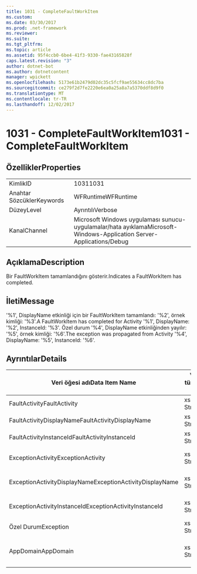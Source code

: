 ```yaml
---
title: 1031 - CompleteFaultWorkItem
ms.custom: 
ms.date: 03/30/2017
ms.prod: .net-framework
ms.reviewer: 
ms.suite: 
ms.tgt_pltfrm: 
ms.topic: article
ms.assetid: 95f4ccb0-6be4-41f3-9330-fae43165828f
caps.latest.revision: "3"
author: dotnet-bot
ms.author: dotnetcontent
manager: wpickett
ms.openlocfilehash: 5173e61b2479d02dc35c5fcf9ae55634cc8dc7ba
ms.sourcegitcommit: ce279f2d7fe2220e6ea0a25a8a7a5370ddf8d9f0
ms.translationtype: MT
ms.contentlocale: tr-TR
ms.lasthandoff: 12/02/2017
---
```

# <a name="1031---completefaultworkitem"></a><span data-ttu-id="b7abd-102">1031 - CompleteFaultWorkItem</span><span class="sxs-lookup"><span data-stu-id="b7abd-102">1031 - CompleteFaultWorkItem</span></span>
## <a name="properties"></a><span data-ttu-id="b7abd-103">Özellikler</span><span class="sxs-lookup"><span data-stu-id="b7abd-103">Properties</span></span>  
  
|||  
|-|-|  
|<span data-ttu-id="b7abd-104">Kimlik</span><span class="sxs-lookup"><span data-stu-id="b7abd-104">ID</span></span>|<span data-ttu-id="b7abd-105">1031</span><span class="sxs-lookup"><span data-stu-id="b7abd-105">1031</span></span>|  
|<span data-ttu-id="b7abd-106">Anahtar Sözcükler</span><span class="sxs-lookup"><span data-stu-id="b7abd-106">Keywords</span></span>|<span data-ttu-id="b7abd-107">WFRuntime</span><span class="sxs-lookup"><span data-stu-id="b7abd-107">WFRuntime</span></span>|  
|<span data-ttu-id="b7abd-108">Düzey</span><span class="sxs-lookup"><span data-stu-id="b7abd-108">Level</span></span>|<span data-ttu-id="b7abd-109">Ayrıntılı</span><span class="sxs-lookup"><span data-stu-id="b7abd-109">Verbose</span></span>|  
|<span data-ttu-id="b7abd-110">Kanal</span><span class="sxs-lookup"><span data-stu-id="b7abd-110">Channel</span></span>|<span data-ttu-id="b7abd-111">Microsoft Windows uygulaması sunucu-uygulamalar/hata ayıklama</span><span class="sxs-lookup"><span data-stu-id="b7abd-111">Microsoft-Windows-Application Server-Applications/Debug</span></span>|  
  
## <a name="description"></a><span data-ttu-id="b7abd-112">Açıklama</span><span class="sxs-lookup"><span data-stu-id="b7abd-112">Description</span></span>  
 <span data-ttu-id="b7abd-113">Bir FaultWorkItem tamamlandığını gösterir.</span><span class="sxs-lookup"><span data-stu-id="b7abd-113">Indicates a FaultWorkItem has completed.</span></span>  
  
## <a name="message"></a><span data-ttu-id="b7abd-114">İleti</span><span class="sxs-lookup"><span data-stu-id="b7abd-114">Message</span></span>  
 <span data-ttu-id="b7abd-115">'%1', DisplayName etkinliği için bir FaultWorkItem tamamlandı: '%2', örnek kimliği: '%3'.</span><span class="sxs-lookup"><span data-stu-id="b7abd-115">A FaultWorkItem has completed for Activity '%1', DisplayName: '%2', InstanceId: '%3'.</span></span> <span data-ttu-id="b7abd-116">Özel durum '%4', DisplayName etkinliğinden yayılır: '%5', örnek kimliği: '%6'.</span><span class="sxs-lookup"><span data-stu-id="b7abd-116">The exception was propagated from Activity '%4', DisplayName: '%5', InstanceId: '%6'.</span></span>  
  
## <a name="details"></a><span data-ttu-id="b7abd-117">Ayrıntılar</span><span class="sxs-lookup"><span data-stu-id="b7abd-117">Details</span></span>  
  
|<span data-ttu-id="b7abd-118">Veri öğesi adı</span><span class="sxs-lookup"><span data-stu-id="b7abd-118">Data Item Name</span></span>|<span data-ttu-id="b7abd-119">Veri öğesi türü</span><span class="sxs-lookup"><span data-stu-id="b7abd-119">Data Item Type</span></span>|<span data-ttu-id="b7abd-120">Açıklama</span><span class="sxs-lookup"><span data-stu-id="b7abd-120">Description</span></span>|  
|--------------------|--------------------|-----------------|  
|<span data-ttu-id="b7abd-121">FaultActivity</span><span class="sxs-lookup"><span data-stu-id="b7abd-121">FaultActivity</span></span>|<span data-ttu-id="b7abd-122">xs: String</span><span class="sxs-lookup"><span data-stu-id="b7abd-122">xs:string</span></span>|<span data-ttu-id="b7abd-123">Hataya etkinlik türü adı.</span><span class="sxs-lookup"><span data-stu-id="b7abd-123">The type name of the fault activity.</span></span>|  
|<span data-ttu-id="b7abd-124">FaultActivityDisplayName</span><span class="sxs-lookup"><span data-stu-id="b7abd-124">FaultActivityDisplayName</span></span>|<span data-ttu-id="b7abd-125">xs: String</span><span class="sxs-lookup"><span data-stu-id="b7abd-125">xs:string</span></span>|<span data-ttu-id="b7abd-126">Hataya etkinlik görünen adı.</span><span class="sxs-lookup"><span data-stu-id="b7abd-126">The display name of the fault activity.</span></span>|  
|<span data-ttu-id="b7abd-127">FaultActivityInstanceId</span><span class="sxs-lookup"><span data-stu-id="b7abd-127">FaultActivityInstanceId</span></span>|<span data-ttu-id="b7abd-128">xs: String</span><span class="sxs-lookup"><span data-stu-id="b7abd-128">xs:string</span></span>|<span data-ttu-id="b7abd-129">Hataya etkinlik örnek kimliği.</span><span class="sxs-lookup"><span data-stu-id="b7abd-129">The instance id of the fault activity.</span></span>|  
|<span data-ttu-id="b7abd-130">ExceptionActivity</span><span class="sxs-lookup"><span data-stu-id="b7abd-130">ExceptionActivity</span></span>|<span data-ttu-id="b7abd-131">xs: String</span><span class="sxs-lookup"><span data-stu-id="b7abd-131">xs:string</span></span>|<span data-ttu-id="b7abd-132">Özel durum oluşturdu etkinlik türü adı.</span><span class="sxs-lookup"><span data-stu-id="b7abd-132">The type name of the activity that threw the exception.</span></span>|  
|<span data-ttu-id="b7abd-133">ExceptionActivityDisplayName</span><span class="sxs-lookup"><span data-stu-id="b7abd-133">ExceptionActivityDisplayName</span></span>|<span data-ttu-id="b7abd-134">xs: String</span><span class="sxs-lookup"><span data-stu-id="b7abd-134">xs:string</span></span>|<span data-ttu-id="b7abd-135">Özel durum oluşturdu etkinliğin görünen adı.</span><span class="sxs-lookup"><span data-stu-id="b7abd-135">The display name of the activity that threw the exception.</span></span>|  
|<span data-ttu-id="b7abd-136">ExceptionActivityInstanceId</span><span class="sxs-lookup"><span data-stu-id="b7abd-136">ExceptionActivityInstanceId</span></span>|<span data-ttu-id="b7abd-137">xs: String</span><span class="sxs-lookup"><span data-stu-id="b7abd-137">xs:string</span></span>|<span data-ttu-id="b7abd-138">Özel durum oluşturdu etkinlik örnek kimliği.</span><span class="sxs-lookup"><span data-stu-id="b7abd-138">The instance id of the activity that threw the exception.</span></span>|  
|<span data-ttu-id="b7abd-139">Özel Durum</span><span class="sxs-lookup"><span data-stu-id="b7abd-139">Exception</span></span>|<span data-ttu-id="b7abd-140">xs: String</span><span class="sxs-lookup"><span data-stu-id="b7abd-140">xs:string</span></span>|<span data-ttu-id="b7abd-141">Özel durum için özel durum ayrıntıları</span><span class="sxs-lookup"><span data-stu-id="b7abd-141">The exception details for the exception</span></span>|  
|<span data-ttu-id="b7abd-142">AppDomain</span><span class="sxs-lookup"><span data-stu-id="b7abd-142">AppDomain</span></span>|<span data-ttu-id="b7abd-143">xs: String</span><span class="sxs-lookup"><span data-stu-id="b7abd-143">xs:string</span></span>|<span data-ttu-id="b7abd-144">AppDomain.CurrentDomain.FriendlyName tarafından döndürülen dize.</span><span class="sxs-lookup"><span data-stu-id="b7abd-144">The string returned by AppDomain.CurrentDomain.FriendlyName.</span></span>|
